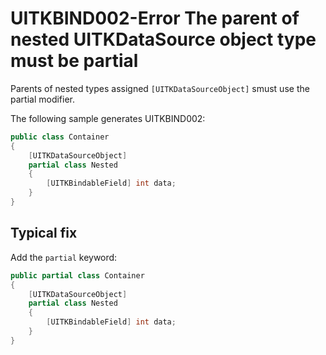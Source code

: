 # UITKBIND002-Error The parent of nested UITKDataSource object type must be partial

Parents of nested types assigned `[UITKDataSourceObject]` smust use the partial modifier.

The following sample generates UITKBIND002:

```cs
public class Container
{
    [UITKDataSourceObject]
    partial class Nested
    {
        [UITKBindableField] int data;
    }
}
```

## Typical fix

Add the `partial` keyword:

```cs
public partial class Container
{
    [UITKDataSourceObject]
    partial class Nested
    {
        [UITKBindableField] int data;
    }
}
```

